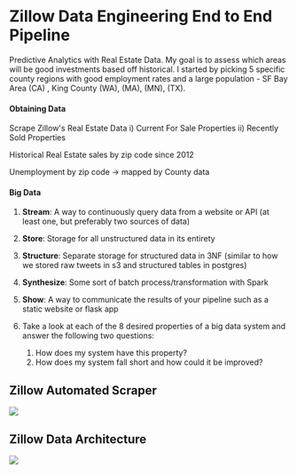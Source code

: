 # Zillow Data Engineering End to End Pipeline
Predictive Analytics with Real Estate Data. My goal is to assess which areas will be good investments based off historical. I started by picking 5 specific county regions with good employment rates and a large population - SF Bay Area (CA) , King County (WA), (MA), (MN), (TX).

#### Obtaining Data
Scrape Zillow's Real Estate Data
i) Current For Sale Properties
ii) Recently Sold Properties

Historical Real Estate sales by zip code since 2012

Unemployment by zip code -> mapped by County data

#### Big Data
   1. **Stream**: A way to continuously query data from a website or API (at least one, but preferably two sources of data)
   2. **Store**: Storage for all unstructured data in its entirety
   3. **Structure**: Separate storage for structured data in 3NF (similar to how we stored raw tweets in s3 and structured tables in postgres)
   4. **Synthesize**: Some sort of batch process/transformation with Spark
   5. **Show**: A way to communicate the results of your pipeline such as a static website or flask app

2. Take a look at each of the 8 desired properties of a big data system and answer the following two questions:
    1. How does my system have this property?
    2. How does my system fall short and how could it be improved?

## Zillow Automated Scraper
![](https://i.imgur.com/E6RI8Hm.gif)

## Zillow Data Architecture
![](https://i.imgur.com/bLuGWMj.png)
